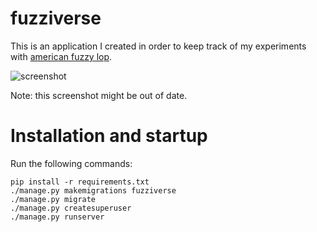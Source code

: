 # fuzziverse

This is an application I created in order to keep track of my experiments with [american fuzzy lop][1].

![screenshot](https://imgur.com/9r5ybCW.jpg)

Note: this screenshot might be out of date.

[1]: http://lcamtuf.coredump.cx/afl/

# Installation and startup

Run the following commands:

```
pip install -r requirements.txt
./manage.py makemigrations fuzziverse
./manage.py migrate
./manage.py createsuperuser
./manage.py runserver
```
